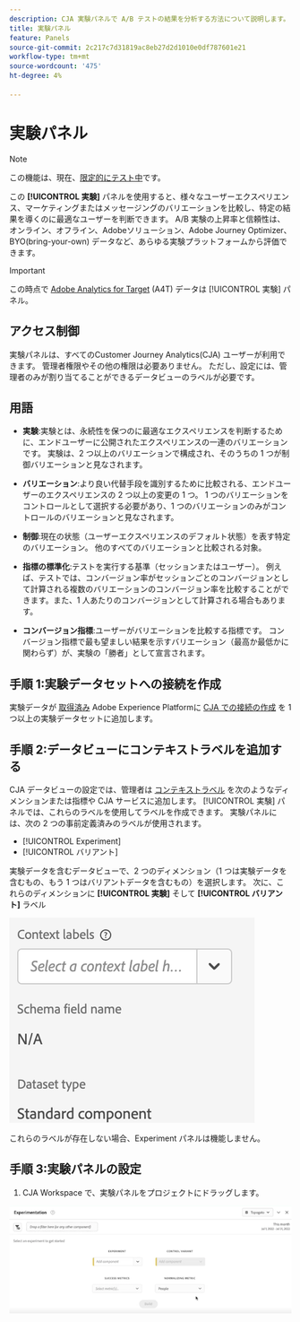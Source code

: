 ```yaml
---
description: CJA 実験パネルで A/B テストの結果を分析する方法について説明します。
title: 実験パネル
feature: Panels
source-git-commit: 2c217c7d31819ac8eb27d2d1010e0df787601e21
workflow-type: tm+mt
source-wordcount: '475'
ht-degree: 4%

---
```



# 実験パネル

>[!NOTE]
>
>この機能は、現在、[限定的にテスト中](/help/release-notes/releases.md)です。

この **[!UICONTROL 実験]** パネルを使用すると、様々なユーザーエクスペリエンス、マーケティングまたはメッセージングのバリエーションを比較し、特定の結果を導くのに最適なユーザーを判断できます。 A/B 実験の上昇率と信頼性は、オンライン、オフライン、Adobeソリューション、Adobe Journey Optimizer、BYO(bring-your-own) データなど、あらゆる実験プラットフォームから評価できます。

>[!IMPORTANT]
>
>この時点で [Adobe Analytics for Target](https://experienceleague.adobe.com/docs/target/using/integrate/a4t/a4t.html?lang=ja) (A4T) データは [!UICONTROL 実験] パネル。

## アクセス制御

実験パネルは、すべてのCustomer Journey Analytics(CJA) ユーザーが利用できます。 管理者権限やその他の権限は必要ありません。 ただし、設定には、管理者のみが割り当てることができるデータビューのラベルが必要です。

## 用語

* **実験**:実験とは、永続性を保つのに最適なエクスペリエンスを判断するために、エンドユーザーに公開されたエクスペリエンスの一連のバリエーションです。 実験は、2 つ以上のバリエーションで構成され、そのうちの 1 つが制御バリエーションと見なされます。

* **バリエーション**:より良い代替手段を識別するために比較される、エンドユーザーのエクスペリエンスの 2 つ以上の変更の 1 つ。 1 つのバリエーションをコントロールとして選択する必要があり、1 つのバリエーションのみがコントロールのバリエーションと見なされます。

* **制御**:現在の状態（ユーザーエクスペリエンスのデフォルト状態）を表す特定のバリエーション。 他のすべてのバリエーションと比較される対象。

* **指標の標準化**:テストを実行する基準（セッションまたはユーザー）。 例えば、テストでは、コンバージョン率がセッションごとのコンバージョンとして計算される複数のバリエーションのコンバージョン率を比較することができます。また、1 人あたりのコンバージョンとして計算される場合もあります。

* **コンバージョン指標**:ユーザーがバリエーションを比較する指標です。 コンバージョン指標で最も望ましい結果を示すバリエーション（最高か最低かに関わらず）が、実験の「勝者」として宣言されます。

## 手順 1:実験データセットへの接続を作成

実験データが [取得済み](https://experienceleague.adobe.com/docs/experience-platform/ingestion/home.html?lang=en) Adobe Experience Platformに [CJA での接続の作成](/help/connections/create-connection.md) を 1 つ以上の実験データセットに追加します。

## 手順 2:データビューにコンテキストラベルを追加する

CJA データビューの設定では、管理者は [コンテキストラベル](/help/data-views/component-settings/overview.md) を次のようなディメンションまたは指標や CJA サービスに追加します。 [!UICONTROL 実験] パネルでは、これらのラベルを使用してラベルを作成できます。 実験パネルには、次の 2 つの事前定義済みのラベルが使用されます。

* [!UICONTROL Experiment]
* [!UICONTROL バリアント]

実験データを含むデータビューで、2 つのディメンション（1 つは実験データを含むもの、もう 1 つはバリアントデータを含むもの）を選択します。 次に、これらのディメンションに **[!UICONTROL 実験]** そして **[!UICONTROL バリアント]** ラベル

![コンテキストラベル](assets/context-label.png)

これらのラベルが存在しない場合、Experiment パネルは機能しません。

## 手順 3:実験パネルの設定

1. CJA Workspace で、実験パネルをプロジェクトにドラッグします。

![実験パネル](assets/experiment.png)




